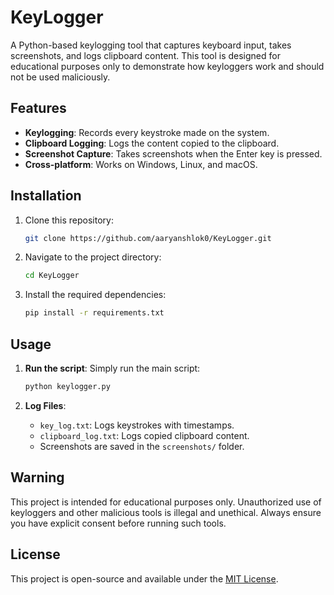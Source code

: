 # KeyLogger

A Python-based keylogging tool that captures keyboard input, takes screenshots, and logs clipboard content. This tool is designed for educational purposes only to demonstrate how keyloggers work and should not be used maliciously.

## Features

- **Keylogging**: Records every keystroke made on the system.
- **Clipboard Logging**: Logs the content copied to the clipboard.
- **Screenshot Capture**: Takes screenshots when the Enter key is pressed.
- **Cross-platform**: Works on Windows, Linux, and macOS.

## Installation

1. Clone this repository:
    ```bash
    git clone https://github.com/aaryanshlok0/KeyLogger.git
    ```

2. Navigate to the project directory:
    ```bash
    cd KeyLogger
    ```

3. Install the required dependencies:
    ```bash
    pip install -r requirements.txt
    ```

## Usage

1. **Run the script**: Simply run the main script:
    ```bash
    python keylogger.py
    ```

2. **Log Files**:
    - `key_log.txt`: Logs keystrokes with timestamps.
    - `clipboard_log.txt`: Logs copied clipboard content.
    - Screenshots are saved in the `screenshots/` folder.

## Warning

This project is intended for educational purposes only. Unauthorized use of keyloggers and other malicious tools is illegal and unethical. Always ensure you have explicit consent before running such tools.

## License

This project is open-source and available under the [MIT License](LICENSE).
